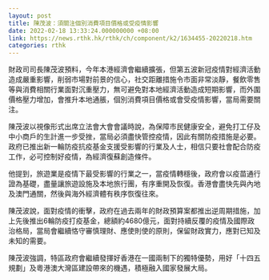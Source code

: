 ```yaml
---
layout: post
title: 陳茂波：須關注個別消費項目價格或受疫情影響
date: 2022-02-18 13:33:24.000000000 +08:00
link: https://news.rthk.hk/rthk/ch/component/k2/1634455-20220218.htm
categories: rthk
---
```


財政司司長陳茂波預料，今年本港經濟會繼續擴張，但第五波新冠疫情對經濟活動造成嚴重影響，削弱市場對前景的信心，社交距離措施令市面非常淡靜，餐飲零售等與消費相關行業面對沉重壓力，無可避免對本地經濟活動造成短期影響，而外圍價格壓力增加，會推升本地通脹，個別消費項目價格或會受疫情影響，當局需要關注。

陳茂波以視像形式出席立法會大會會議時說，為保障市民健康安全，避免打工仔及中小商戶的生計進一步受挫，當局必須盡快管控疫情，因此有關防疫措施是必要。政府已推出新一輪防疫抗疫基金支援受影響的行業及人士，相信只要社會配合防疫工作，必可控制好疫情，為經濟復蘇創造條件。

他提到，旅遊業是疫情下最受影響的行業之一，當疫情轉穩後，政府會以疫苗通行證為基礎，盡量讓旅遊設施及本地旅行團，有序重開及恢復。香港會盡快先與內地及澳門通關，然後與海外經濟體有秩序恢復往來。

陳茂波說，面對疫情的衝擊，政府在過去兩年的財政預算案都推出逆周期措施，加上先後推出6輪防疫打疫基金，總額約4680億元，面對持續反覆的疫情及國際政治格局，當局會繼續恪守審慎理財、應使則使的原則，保留財政實力，應對已知及未知的需要。

陳茂波強調，特區政府會繼續發揮好香港在一國兩制下的獨特優勢，用好「十四五規劃」及粵港澳大灣區建設帶來的機遇，積極融入國家發展大局。
